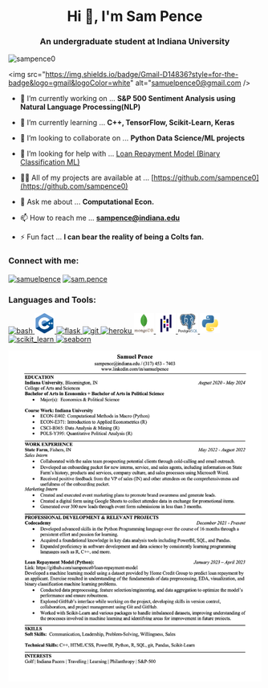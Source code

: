 <h1 align="center">Hi 👋, I'm Sam Pence</h1>
<h3 align="center">An undergraduate student at Indiana University</h3>

<p align="left"> 
  <img src="https://komarev.com/ghpvc/?username=sampence0&label=Profile%20views&color=0e75b6&style=flat" alt="sampence0" />
</p>


<img src="https://img.shields.io/badge/Gmail-D14836?style=for-the-badge&logo=gmail&logoColor=white" alt="samuelpence0@gmail.com />


- 🔭 I’m currently working on ... **S&P 500 Sentiment Analysis using Natural Language Processing(NLP)**

- 🌱 I’m currently learning ... **C++, TensorFlow, Scikit-Learn, Keras**

- 👯 I’m looking to collaborate on ... **Python Data Science/ML projects**

- 🤝 I’m looking for help with ... [Loan Repayment Model (Binary Classification ML)](https://github.com/sampence0/loan-repayment-model)

- 👨‍💻 All of my projects are available at ... [https://github.com/sampence0](https://github.com/sampence0)

- 💬 Ask me about ... **Computational Econ.**

- 📫 How to reach me ... **sampence@indiana.edu**

- ⚡ Fun fact ... **I can bear the reality of being a Colts fan.**

<h3 align="left">Connect with me:</h3>
<p align="left">
<a href="https://linkedin.com/in/samuelpence" target="blank"><img align="center" src="https://raw.githubusercontent.com/rahuldkjain/github-profile-readme-generator/master/src/images/icons/Social/linked-in-alt.svg" alt="samuelpence" height="30" width="40" /></a>
<a href="https://instagram.com/sam.pence" target="blank"><img align="center" src="https://raw.githubusercontent.com/rahuldkjain/github-profile-readme-generator/master/src/images/icons/Social/instagram.svg" alt="sam.pence" height="30" width="40" /></a>
</p>

<h3 align="left">Languages and Tools:</h3>
<p align="left"> <a href="https://www.gnu.org/software/bash/" target="_blank" rel="noreferrer"> <img src="https://www.vectorlogo.zone/logos/gnu_bash/gnu_bash-icon.svg" alt="bash" width="40" height="40"/> </a> <a href="https://www.w3schools.com/cpp/" target="_blank" rel="noreferrer"> <img src="https://raw.githubusercontent.com/devicons/devicon/master/icons/cplusplus/cplusplus-original.svg" alt="cplusplus" width="40" height="40"/> </a> <a href="https://flask.palletsprojects.com/" target="_blank" rel="noreferrer"> <img src="https://www.vectorlogo.zone/logos/pocoo_flask/pocoo_flask-icon.svg" alt="flask" width="40" height="40"/> </a> <a href="https://git-scm.com/" target="_blank" rel="noreferrer"> <img src="https://www.vectorlogo.zone/logos/git-scm/git-scm-icon.svg" alt="git" width="40" height="40"/> </a> <a href="https://heroku.com" target="_blank" rel="noreferrer"> <img src="https://www.vectorlogo.zone/logos/heroku/heroku-icon.svg" alt="heroku" width="40" height="40"/> </a> <a href="https://www.mongodb.com/" target="_blank" rel="noreferrer"> <img src="https://raw.githubusercontent.com/devicons/devicon/master/icons/mongodb/mongodb-original-wordmark.svg" alt="mongodb" width="40" height="40"/> </a> <a href="https://pandas.pydata.org/" target="_blank" rel="noreferrer"> <img src="https://raw.githubusercontent.com/devicons/devicon/2ae2a900d2f041da66e950e4d48052658d850630/icons/pandas/pandas-original.svg" alt="pandas" width="40" height="40"/> </a> <a href="https://www.postgresql.org" target="_blank" rel="noreferrer"> <img src="https://raw.githubusercontent.com/devicons/devicon/master/icons/postgresql/postgresql-original-wordmark.svg" alt="postgresql" width="40" height="40"/> </a> <a href="https://www.python.org" target="_blank" rel="noreferrer"> <img src="https://raw.githubusercontent.com/devicons/devicon/master/icons/python/python-original.svg" alt="python" width="40" height="40"/> </a> <a href="https://scikit-learn.org/" target="_blank" rel="noreferrer"> <img src="https://upload.wikimedia.org/wikipedia/commons/0/05/Scikit_learn_logo_small.svg" alt="scikit_learn" width="40" height="40"/> </a> <a href="https://seaborn.pydata.org/" target="_blank" rel="noreferrer"> <img src="https://seaborn.pydata.org/_images/logo-mark-lightbg.svg" alt="seaborn" width="40" height="40"/> </a> </p>

![Resume](https://github.com/sampence0/sampence0/blob/main/assets/resume.png)
